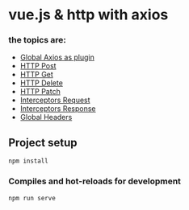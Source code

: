 # vue.js & http with axios

### the topics are:

* [Global Axios as plugin](https://github.com/robsonoduarte/learn-vue/blob/master/vuejs-2-curse/http/src/plugins/axios.js)
* [HTTP Post](https://github.com/robsonoduarte/learn-vue/blob/34bca3e279438d92156e93608d7967cc8eb30403/vuejs-2-curse/http/src/App.vue#L59-L67)
* [HTTP Get](https://github.com/robsonoduarte/learn-vue/blob/34bca3e279438d92156e93608d7967cc8eb30403/vuejs-2-curse/http/src/App.vue#L71)
* [HTTP Delete](https://github.com/robsonoduarte/learn-vue/blob/34bca3e279438d92156e93608d7967cc8eb30403/vuejs-2-curse/http/src/App.vue#L74-L87)
* [HTTP Patch](https://github.com/robsonoduarte/learn-vue/blob/34bca3e279438d92156e93608d7967cc8eb30403/vuejs-2-curse/http/src/App.vue#L50-L57)
* [Interceptors Request](https://github.com/robsonoduarte/learn-vue/blob/34bca3e279438d92156e93608d7967cc8eb30403/vuejs-2-curse/http/src/plugins/axios.js#L12-L14)
* [Interceptors Response](https://github.com/robsonoduarte/learn-vue/blob/34bca3e279438d92156e93608d7967cc8eb30403/vuejs-2-curse/http/src/plugins/axios.js#L15-L17)
* [Global Headers](https://github.com/robsonoduarte/learn-vue/blob/34bca3e279438d92156e93608d7967cc8eb30403/vuejs-2-curse/http/src/plugins/axios.js#L8-L10)


## Project setup
```
npm install
```

### Compiles and hot-reloads for development
```
npm run serve
```

